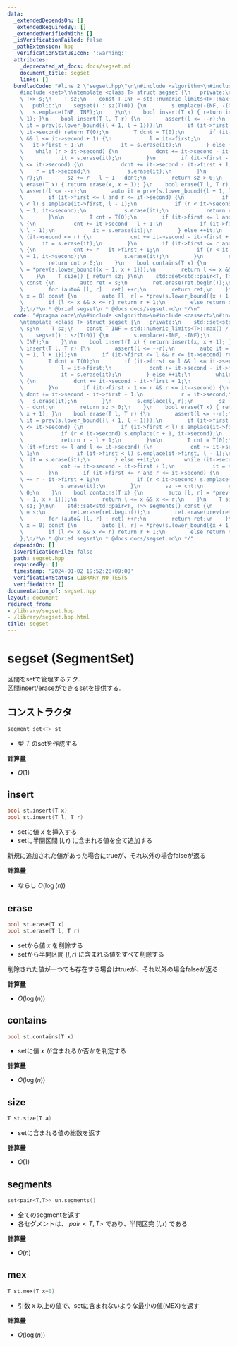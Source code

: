```yaml
---
data:
  _extendedDependsOn: []
  _extendedRequiredBy: []
  _extendedVerifiedWith: []
  _isVerificationFailed: false
  _pathExtension: hpp
  _verificationStatusIcon: ':warning:'
  attributes:
    _deprecated_at_docs: docs/segset.md
    document_title: segset
    links: []
  bundledCode: "#line 2 \"segset.hpp\"\n\n#include <algorithm>\n#include <cassert>\n\
    #include <set>\n\ntemplate <class T> struct segset {\n   private:\n    std::set<std::pair<T,\
    \ T>> s;\n    T sz;\n    const T INF = std::numeric_limits<T>::max() / 2;\n\n\
    \   public:\n    segset() : sz(T(0)) {\n        s.emplace(-INF, -INF);\n     \
    \   s.emplace(INF, INF);\n    }\n\n    bool insert(T x) { return insert(x, x +\
    \ 1); }\n    bool insert(T l, T r) {\n        assert(l <= --r);\n        auto\
    \ it = prev(s.lower_bound({l + 1, l + 1}));\n        if (it->first <= l && r <=\
    \ it->second) return T(0);\n        T dcnt = T(0);\n        if (it->first <= l\
    \ && l <= it->second + 1) {\n            l = it->first;\n            dcnt += it->second\
    \ - it->first + 1;\n            it = s.erase(it);\n        } else ++it;\n    \
    \    while (r > it->second) {\n            dcnt += it->second - it->first + 1;\n\
    \            it = s.erase(it);\n        }\n        if (it->first - 1 <= r && r\
    \ <= it->second) {\n            dcnt += it->second - it->first + 1;\n        \
    \    r = it->second;\n            s.erase(it);\n        }\n        s.emplace(l,\
    \ r);\n        sz += r - l + 1 - dcnt;\n        return sz > 0;\n    }\n    bool\
    \ erase(T x) { return erase(x, x + 1); }\n    bool erase(T l, T r) {\n       \
    \ assert(l <= --r);\n        auto it = prev(s.lower_bound({l + 1, l + 1}));\n\
    \        if (it->first <= l and r <= it->second) {\n            if (it->first\
    \ < l) s.emplace(it->first, l - 1);\n            if (r < it->second) s.emplace(r\
    \ + 1, it->second);\n            s.erase(it);\n            return r - l + 1;\n\
    \        }\n\n        T cnt = T(0);\n        if (it->first <= l and l <= it->second)\
    \ {\n            cnt += it->second - l + 1;\n            if (it->first < l) s.emplace(it->first,\
    \ l - 1);\n            it = s.erase(it);\n        } else ++it;\n        while\
    \ (it->second <= r) {\n            cnt += it->second - it->first + 1;\n      \
    \      it = s.erase(it);\n        }\n        if (it->first <= r and r <= it->second)\
    \ {\n            cnt += r - it->first + 1;\n            if (r < it->second) s.emplace(r\
    \ + 1, it->second);\n            s.erase(it);\n        }\n        sz -= cnt;\n\
    \        return cnt > 0;\n    }\n    bool contains(T x) {\n        auto [l, r]\
    \ = *prev(s.lower_bound({x + 1, x + 1}));\n        return l <= x && x <= r;\n\
    \    }\n    T size() { return sz; }\n\n    std::set<std::pair<T, T>> segments()\
    \ const {\n        auto ret = s;\n        ret.erase(ret.begin());\n        ret.erase(prev(ret.end()));\n\
    \        for (auto& [l, r] : ret) ++r;\n        return ret;\n    }\n\n    T mex(T\
    \ x = 0) const {\n        auto [l, r] = *prev(s.lower_bound({x + 1, x + 1}));\n\
    \        if (l <= x && x <= r) return r + 1;\n        else return x;\n    }\n\
    };\n/*\n * @brief segset\n * @docs docs/segset.md\n */\n"
  code: "#pragma once\n\n#include <algorithm>\n#include <cassert>\n#include <set>\n\
    \ntemplate <class T> struct segset {\n   private:\n    std::set<std::pair<T, T>>\
    \ s;\n    T sz;\n    const T INF = std::numeric_limits<T>::max() / 2;\n\n   public:\n\
    \    segset() : sz(T(0)) {\n        s.emplace(-INF, -INF);\n        s.emplace(INF,\
    \ INF);\n    }\n\n    bool insert(T x) { return insert(x, x + 1); }\n    bool\
    \ insert(T l, T r) {\n        assert(l <= --r);\n        auto it = prev(s.lower_bound({l\
    \ + 1, l + 1}));\n        if (it->first <= l && r <= it->second) return T(0);\n\
    \        T dcnt = T(0);\n        if (it->first <= l && l <= it->second + 1) {\n\
    \            l = it->first;\n            dcnt += it->second - it->first + 1;\n\
    \            it = s.erase(it);\n        } else ++it;\n        while (r > it->second)\
    \ {\n            dcnt += it->second - it->first + 1;\n            it = s.erase(it);\n\
    \        }\n        if (it->first - 1 <= r && r <= it->second) {\n           \
    \ dcnt += it->second - it->first + 1;\n            r = it->second;\n         \
    \   s.erase(it);\n        }\n        s.emplace(l, r);\n        sz += r - l + 1\
    \ - dcnt;\n        return sz > 0;\n    }\n    bool erase(T x) { return erase(x,\
    \ x + 1); }\n    bool erase(T l, T r) {\n        assert(l <= --r);\n        auto\
    \ it = prev(s.lower_bound({l + 1, l + 1}));\n        if (it->first <= l and r\
    \ <= it->second) {\n            if (it->first < l) s.emplace(it->first, l - 1);\n\
    \            if (r < it->second) s.emplace(r + 1, it->second);\n            s.erase(it);\n\
    \            return r - l + 1;\n        }\n\n        T cnt = T(0);\n        if\
    \ (it->first <= l and l <= it->second) {\n            cnt += it->second - l +\
    \ 1;\n            if (it->first < l) s.emplace(it->first, l - 1);\n          \
    \  it = s.erase(it);\n        } else ++it;\n        while (it->second <= r) {\n\
    \            cnt += it->second - it->first + 1;\n            it = s.erase(it);\n\
    \        }\n        if (it->first <= r and r <= it->second) {\n            cnt\
    \ += r - it->first + 1;\n            if (r < it->second) s.emplace(r + 1, it->second);\n\
    \            s.erase(it);\n        }\n        sz -= cnt;\n        return cnt >\
    \ 0;\n    }\n    bool contains(T x) {\n        auto [l, r] = *prev(s.lower_bound({x\
    \ + 1, x + 1}));\n        return l <= x && x <= r;\n    }\n    T size() { return\
    \ sz; }\n\n    std::set<std::pair<T, T>> segments() const {\n        auto ret\
    \ = s;\n        ret.erase(ret.begin());\n        ret.erase(prev(ret.end()));\n\
    \        for (auto& [l, r] : ret) ++r;\n        return ret;\n    }\n\n    T mex(T\
    \ x = 0) const {\n        auto [l, r] = *prev(s.lower_bound({x + 1, x + 1}));\n\
    \        if (l <= x && x <= r) return r + 1;\n        else return x;\n    }\n\
    };\n/*\n * @brief segset\n * @docs docs/segset.md\n */"
  dependsOn: []
  isVerificationFile: false
  path: segset.hpp
  requiredBy: []
  timestamp: '2024-01-02 19:52:28+09:00'
  verificationStatus: LIBRARY_NO_TESTS
  verifiedWith: []
documentation_of: segset.hpp
layout: document
redirect_from:
- /library/segset.hpp
- /library/segset.hpp.html
title: segset
---
```

# segset (SegmentSet)

区間をsetで管理するテク.  
区間insert/eraseができるsetを提供する.  

## コンストラクタ

```cpp
segment_set<T> st
```

- 型 $T$ のsetを作成する

**計算量**

- $O(1)$

## insert

```cpp
bool st.insert(T x)
bool st.insert(T l, T r)
```
- setに値 $x$ を挿入する
- setに半開区間 $[l, r)$ に含まれる値を全て追加する

新規に追加された値があった場合にtrueが、それ以外の場合falseが返る  

**計算量**

- ならし $O(\log(n))$

## erase

```cpp
bool st.erase(T x)
bool st.erase(T l, T r)
```
- setから値 $x$ を削除する
- setから半開区間 $[l, r)$ に含まれる値をすべて削除する

削除された値が一つでも存在する場合はtrueが、それ以外の場合falseが返る  

**計算量**

- $O(\log(n))$

## contains

```cpp
bool st.contains(T x)
```
- setに値 $x$ が含まれるか否かを判定する

**計算量**

- $O(\log(n))$

## size

```cpp
T st.size(T a)
```
- setに含まれる値の総数を返す

**計算量**

- $O(1)$

## segments

```cpp
set<pair<T,T>> un.segments()
```

- 全てのsegmentを返す
- 各セグメントは、 $pair<T,T>$ であり、半開区完 $[l, r)$ である  


**計算量**

- $O(n)$

## mex

```cpp
T st.mex(T x=0)
```

- 引数 $x$ 以上の値で、setに含まれないような最小の値(MEX)を返す

**計算量**

- $O(\log(n))$
